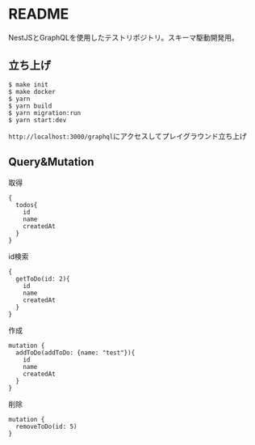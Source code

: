 # README
NestJSとGraphQLを使用したテストリポジトリ。スキーマ駆動開発用。  

## 立ち上げ
```
$ make init
$ make docker
$ yarn
$ yarn build
$ yarn migration:run
$ yarn start:dev
```

`http://localhost:3000/graphql`にアクセスしてプレイグラウンド立ち上げ


## Query&Mutation
取得
```
{
  todos{
    id
    name
    createdAt
  }
}
```

id検索
```
{
  getToDo(id: 2){
    id
    name
    createdAt
  }
}
```

作成
```
mutation {
  addToDo(addToDo: {name: "test"}){
    id
    name
    createdAt
  }
}
```

削除
```
mutation {
  removeToDo(id: 5)
}
```